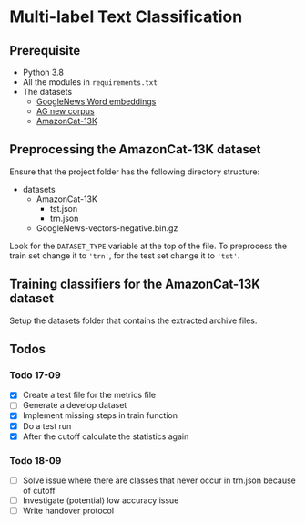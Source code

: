 # Multi-label Text Classification

## Prerequisite

- Python 3.8
- All the modules in `requirements.txt`
- The datasets
  - [GoogleNews Word embeddings](https://drive.google.com/file/d/0B7XkCwpI5KDYNlNUTTlSS21pQmM/edit?usp=sharing)
  - [AG new corpus](https://github.com/mhjabreel/CharCnn_Keras/tree/master/data/ag_news_csv)
  - [AmazonCat-13K](https://drive.google.com/file/d/17rVRDarPwlMpb3l5zof9h34FlwbpTu4l)

## Preprocessing the AmazonCat-13K dataset

Ensure that the project folder has the following directory structure:

- datasets
  - AmazonCat-13K
    - tst.json
    - trn.json
  - GoogleNews-vectors-negative.bin.gz

Look for the `DATASET_TYPE` variable at the top of the file. To preprocess the train set change it to `'trn'`, for the test set change it to `'tst'`.

## Training classifiers for the AmazonCat-13K dataset

Setup the datasets folder that contains the extracted archive files.


## Todos

### Todo 17-09

- [x] Create a test file for the metrics file
- [ ] Generate a develop dataset
- [x] Implement missing steps in train function
- [x] Do a test run
- [x] After the cutoff calculate the statistics again

### Todo 18-09

- [ ] Solve issue where there are classes that never occur in trn.json because of cutoff
- [ ] Investigate (potential) low accuracy issue
- [ ] Write handover protocol
